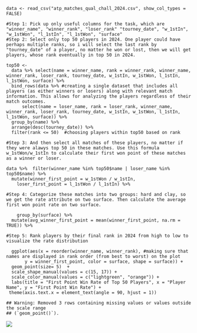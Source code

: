     data <- read_csv("atp_matches_qual_chall_2024.csv", show_col_types = FALSE)

    #Step 1: Pick up only useful columns for the task, which are "winner_name", "winner_rank", "loser_rank" "tourney_date", "w_1stIn", "w_1stWon", "l_1stIn", "l_1stWon", "surface"
    #Step 2: Select only top 50 players in 2024. One player could have perhaps multiple ranks, so i will select the last rank by "tourney_date" of a player, no matter he won or lost, then we will get players, whose rank eventually in top 50 in 2024. 
      
    top50 <-  
      data %>% select(name = winner_name, rank = winner_rank, winner_name, winner_rank, loser_rank, tourney_date, w_1stIn, w_1stWon, l_1stIn, l_1stWon, surface) %>%
      bind_rows(data %>% #creating a single dataset that includes all players (as either winners or losers) along with relevant match information. This allows for analyzing the players regardless of their match outcomes.
          select(name = loser_name, rank = loser_rank, winner_name, winner_rank, loser_rank, tourney_date, w_1stIn, w_1stWon, l_1stIn, l_1stWon, surface)) %>%
      group_by(name) %>%
      arrange(desc(tourney_date)) %>% 
      filter(rank <= 50)  #choosing players within top50 based on rank

    #Step 3: And then select all matches of these players, no matter if they were alawys top 50 in these matches. Use this formula w_1stWon/w_1stIn to calculate their first won point of these matches as a winner or loser.

    data %>%  filter(winner_name %in% top50$name | loser_name %in% top50$name) %>%
      mutate(winner_first_point = w_1stWon / w_1stIn,  
        loser_first_point = l_1stWon / l_1stIn) %>% 
      
    #Step 4: Categorize these matches into two groups: hard and clay, so we get the rate attribute on two surface. Then calculate the average first won point rate on two surface.

        group_by(surface) %>% 
      mutate(avg_winner_first_point = mean(winner_first_point, na.rm = TRUE)) %>% 

    #Step 5: Rank players by their final rank in 2024 from high to low to visualize the rate distribution 
      
      ggplot(aes(x = reorder(winner_name, winner_rank), #making sure that names are displayed in rank order (from best to worst) on the plot
           y = winner_first_point, color = surface, shape = surface)) +
      geom_point(size= 5)  +
      scale_shape_manual(values = c(15, 17)) +
      scale_color_manual(values = c("lightgreen", "orange")) +
      labs(title = "First Point Win Rate of Top 50 Players", x = "Player Name", y = "First Point Win Rate") +
     theme(axis.text.x = element_text(angle = 90, hjust = 1))

    ## Warning: Removed 3 rows containing missing values or values outside the scale range
    ## (`geom_point()`).

![](SolutionforYuguangChen_files/figure-markdown_strict/unnamed-chunk-2-1.png)
